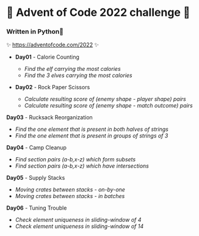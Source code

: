 # 🎄 Advent of Code 2022 challenge 🎄

### Written in **Python**🐍
✨ https://adventofcode.com/2022 ✨


- **Day01** - Calorie Counting  
  - *Find the elf carrying the most calories*  
  - *Find the 3 elves carrying the most calories*

- **Day02** - Rock Paper Scissors
  - *Calculate resulting score of (enemy shape - player shape) pairs*
  - *Calculate resulting score of (enemy shape - match outcome) pairs*

**Day03** - Rucksack Reorganization  
  - *Find the one element that is present in both halves of strings*
  - *Find the one element that is present in groups of strings of 3*

**Day04** - Camp Cleanup  
  - *Find section pairs (a-b,x-z) which form subsets*  
  - *Find section pairs (a-b,x-z) which have intersections*
  
**Day05** - Supply Stacks
  - *Moving crates between stacks - on-by-one*
  - *Moving crates between stacks - in batches*

**Day06** - Tuning Trouble  
  - *Check element uniqueness in sliding-window of 4*
  - *Check element uniqueness in sliding-window of 14*